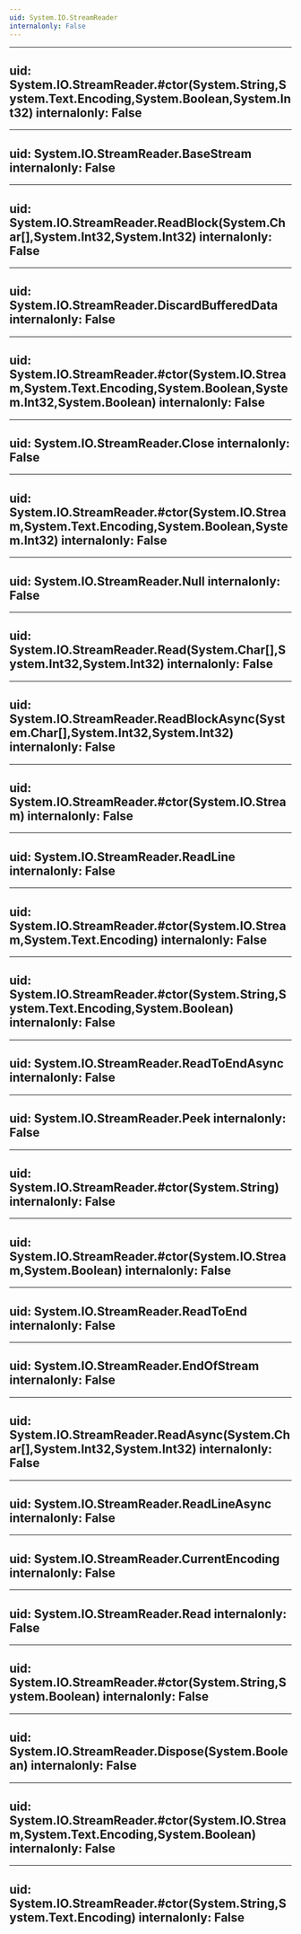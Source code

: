 ```yaml
---
uid: System.IO.StreamReader
internalonly: False
---
```


---
uid: System.IO.StreamReader.#ctor(System.String,System.Text.Encoding,System.Boolean,System.Int32)
internalonly: False
---

---
uid: System.IO.StreamReader.BaseStream
internalonly: False
---

---
uid: System.IO.StreamReader.ReadBlock(System.Char[],System.Int32,System.Int32)
internalonly: False
---

---
uid: System.IO.StreamReader.DiscardBufferedData
internalonly: False
---

---
uid: System.IO.StreamReader.#ctor(System.IO.Stream,System.Text.Encoding,System.Boolean,System.Int32,System.Boolean)
internalonly: False
---

---
uid: System.IO.StreamReader.Close
internalonly: False
---

---
uid: System.IO.StreamReader.#ctor(System.IO.Stream,System.Text.Encoding,System.Boolean,System.Int32)
internalonly: False
---

---
uid: System.IO.StreamReader.Null
internalonly: False
---

---
uid: System.IO.StreamReader.Read(System.Char[],System.Int32,System.Int32)
internalonly: False
---

---
uid: System.IO.StreamReader.ReadBlockAsync(System.Char[],System.Int32,System.Int32)
internalonly: False
---

---
uid: System.IO.StreamReader.#ctor(System.IO.Stream)
internalonly: False
---

---
uid: System.IO.StreamReader.ReadLine
internalonly: False
---

---
uid: System.IO.StreamReader.#ctor(System.IO.Stream,System.Text.Encoding)
internalonly: False
---

---
uid: System.IO.StreamReader.#ctor(System.String,System.Text.Encoding,System.Boolean)
internalonly: False
---

---
uid: System.IO.StreamReader.ReadToEndAsync
internalonly: False
---

---
uid: System.IO.StreamReader.Peek
internalonly: False
---

---
uid: System.IO.StreamReader.#ctor(System.String)
internalonly: False
---

---
uid: System.IO.StreamReader.#ctor(System.IO.Stream,System.Boolean)
internalonly: False
---

---
uid: System.IO.StreamReader.ReadToEnd
internalonly: False
---

---
uid: System.IO.StreamReader.EndOfStream
internalonly: False
---

---
uid: System.IO.StreamReader.ReadAsync(System.Char[],System.Int32,System.Int32)
internalonly: False
---

---
uid: System.IO.StreamReader.ReadLineAsync
internalonly: False
---

---
uid: System.IO.StreamReader.CurrentEncoding
internalonly: False
---

---
uid: System.IO.StreamReader.Read
internalonly: False
---

---
uid: System.IO.StreamReader.#ctor(System.String,System.Boolean)
internalonly: False
---

---
uid: System.IO.StreamReader.Dispose(System.Boolean)
internalonly: False
---

---
uid: System.IO.StreamReader.#ctor(System.IO.Stream,System.Text.Encoding,System.Boolean)
internalonly: False
---

---
uid: System.IO.StreamReader.#ctor(System.String,System.Text.Encoding)
internalonly: False
---
